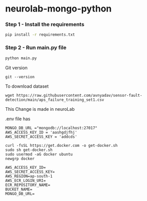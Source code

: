 # neurolab-mongo-python



### Step 1 - Install the requirements

```bash
pip install -r requirements.txt
```

### Step 2 - Run main.py file

```bash
python main.py
```


Git version  
```
git --version
```

To download dataset  
```
wget https://raw.githubusercontent.com/avnyadav/sensor-fault-detection/main/aps_failure_training_set1.csv
```

This Change is made in neuroLab


.env file has
```
MONGO_DB_URL ="mongodb://localhost:27017"
AWS_ACCESS_KEY_ID = 'aashgdjfhj'
AWS_SECRET_ACCESS_KEY = 'addcds'
```
```
curl -fsSL https://get.docker.com -o get-docker.sh  
sudo sh get-docker.sh  
sudo usermod -aG docker ubuntu  
newgrp docker
```
```
AWS_ACCESS_KEY_ID=
AWS_SECRET_ACCESS_KEY=
AWS_REGION=ap-south-1
AWS_ECR_LOGIN_URI=
ECR_REPOSITORY_NAME=
BUCKET_NAME=
MONGO_DB_URL=
```
